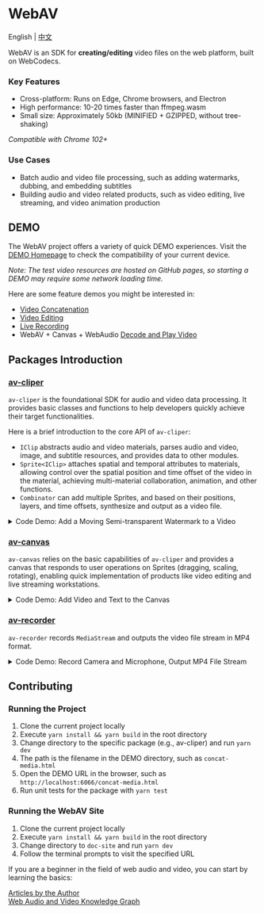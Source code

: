 # WebAV

English | [中文](./README_CN.md)

WebAV is an SDK for **creating/editing** video files on the web platform, built on WebCodecs.

### Key Features

- Cross-platform: Runs on Edge, Chrome browsers, and Electron
- High performance: 10-20 times faster than ffmpeg.wasm
- Small size: Approximately 50kb (MINIFIED + GZIPPED, without tree-shaking)

_Compatible with Chrome 102+_

### Use Cases

- Batch audio and video file processing, such as adding watermarks, dubbing, and embedding subtitles
- Building audio and video related products, such as video editing, live streaming, and video animation production

## DEMO

The WebAV project offers a variety of quick DEMO experiences. Visit the [DEMO Homepage](https://bilibili.github.io/WebAV/demo) to check the compatibility of your current device.

_Note: The test video resources are hosted on GitHub pages, so starting a DEMO may require some network loading time._

Here are some feature demos you might be interested in:

- [Video Concatenation](https://bilibili.github.io/WebAV/demo/2_1-concat-video)
- [Video Editing](https://bilibili.github.io/WebAV/demo/6_4-video-editor)
- [Live Recording](https://bilibili.github.io/WebAV/demo/4_2-recorder-avcanvas)
- WebAV + Canvas + WebAudio [Decode and Play Video](https://bilibili.github.io/WebAV/demo/1_1-decode-video)

## Packages Introduction

### [av-cliper](https://bilibili.github.io/WebAV/_api/av-cliper/)

`av-cliper` is the foundational SDK for audio and video data processing. It provides basic classes and functions to help developers quickly achieve their target functionalities.

Here is a brief introduction to the core API of `av-cliper`:

- `IClip` abstracts audio and video materials, parses audio and video, image, and subtitle resources, and provides data to other modules.
- `Sprite<IClip>` attaches spatial and temporal attributes to materials, allowing control over the spatial position and time offset of the video in the material, achieving multi-material collaboration, animation, and other functions.
- `Combinator` can add multiple Sprites, and based on their positions, layers, and time offsets, synthesize and output as a video file.

<details>
<summary style="cursor: pointer;"> Code Demo: Add a Moving Semi-transparent Watermark to a Video </summary>

```js
import {
  ImgClip,
  MP4Clip,
  OffscreenSprite,
  renderTxt2ImgBitmap,
  Combinator,
} from '@webav/av-cliper';

const spr1 = new OffscreenSprite(
  new MP4Clip((await fetch('./video/bunny.mp4')).body),
);
const spr2 = new OffscreenSprite(
  new ImgClip(
    await renderTxt2ImgBitmap(
      'Watermark',
      `font-size:40px; color: white; text-shadow: 2px 2px 6px red;`,
    ),
  ),
);
spr2.time = { offset: 0, duration: 5e6 };
spr2.setAnimation(
  {
    '0%': { x: 0, y: 0 },
    '25%': { x: 1200, y: 680 },
    '50%': { x: 1200, y: 0 },
    '75%': { x: 0, y: 680 },
    '100%': { x: 0, y: 0 },
  },
  { duration: 4e6, iterCount: 1 },
);
spr2.zIndex = 10;
spr2.opacity = 0.5;

const com = new Combinator({
  width: 1280,
  height: 720,
});

await com.addSprite(spr1);
await com.addSprite(spr2);

com.output(); // => ReadableStream
```

</details>

### [av-canvas](https://bilibili.github.io/WebAV/_api/av-canvas/)

`av-canvas` relies on the basic capabilities of `av-cliper` and provides a canvas that responds to user operations on Sprites (dragging, scaling, rotating), enabling quick implementation of products like video editing and live streaming workstations.

<details>
<summary style="cursor: pointer;"> Code Demo: Add Video and Text to the Canvas </summary>

```js
import {
  ImgClip,
  MP4Clip,
  VisibleSprite,
  renderTxt2ImgBitmap,
} from '@webav/av-cliper';
import { AVCanvas } from '@webav/av-canvas';

const avCvs = new AVCanvas(document.querySelector('#app'), {
  width: 1280,
  height: 720,
});

const spr1 = new VisibleSprite(
  new MP4Clip((await fetch('./video/bunny.mp4')).body),
);
const spr2 = new VisibleSprite(
  new ImgClip(
    await renderTxt2ImgBitmap(
      'Watermark',
      `font-size:40px; color: white; text-shadow: 2px 2px 6px red;`,
    ),
  ),
);

await avCvs.add(spr1);
await avCvs.add(spr2);

// Export user-edited materials into a video
// (await avCvs.createCombinator()).output()

// Capture stream from the canvas (MediaStream) for live streaming or video recording
// avCvs.captureStream()
```

</details>

### [av-recorder](https://bilibili.github.io/WebAV/_api/av-canvas/)

`av-recorder` records `MediaStream` and outputs the video file stream in MP4 format.

<details>
<summary style="cursor: pointer;"> Code Demo: Record Camera and Microphone, Output MP4 File Stream </summary>

```js
import { AVRecorder } from '@webav/av-recorder';
const mediaStream = await navigator.mediaDevices.getUserMedia({
  video: true,
  audio: true,
});

const recorder = new AVRecorder(mediaStream);
recorder.start(); // => ReadableStream
```

</details>

## Contributing

### Running the Project

1. Clone the current project locally
2. Execute `yarn install && yarn build` in the root directory
3. Change directory to the specific package (e.g., av-cliper) and run `yarn dev`
4. The path is the filename in the DEMO directory, such as `concat-media.html`
5. Open the DEMO URL in the browser, such as `http://localhost:6066/concat-media.html`
6. Run unit tests for the package with `yarn test`

### Running the WebAV Site

1. Clone the current project locally
2. Execute `yarn install && yarn build` in the root directory
3. Change directory to `doc-site` and run `yarn dev`
4. Follow the terminal prompts to visit the specified URL

If you are a beginner in the field of web audio and video, you can start by learning the basics:

[Articles by the Author](https://bilibili.github.io/WebAV/article)  
[Web Audio and Video Knowledge Graph](https://github.com/bilibili/WebAV-KnowledgeGraph)

<!-- ## Sponsorship

If this project has been helpful to you, scan the QR code to treat the author to a milk tea :)

<img src="https://github.com/bilibili/WebAV/assets/3307051/4b25836a-3f85-4160-b0bf-6c8360fad9a4" width=200 />
<img src="https://github.com/bilibili/WebAV/assets/3307051/b0d8ff07-71c9-46c1-af33-019420d17c06" width=200 />

---

Add WeChat `liujun_fenghen` with the note WebAV to join the WebAV audio and video technology exchange WeChat group. -->

<!--
ChatGPT:

你是一位精通中英文的资深翻译，长时间从事计算机领域的技术文章翻译工作。

我正在为一个音视频开源项目撰写 README 中文文档，需要你帮忙将中文翻译为英文。

翻译过程有以下要求：
- 翻译结果需符合英语母语者的习惯，符合技术文章规范，可以进行适当润色
- 翻译的内容为 Markdown 文本，翻译结果应该保持 Markdown 格式
- 不需要翻译 html、js 代码，但需要翻译代码中中文注释
- 不需要翻译 URL 链接 -->
